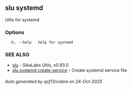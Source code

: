 ## slu systemd

Utils for systemd

### Options

```
  -h, --help   help for systemd
```

### SEE ALSO

* [slu](slu.md)	 - SikaLabs Utils, v0.93.0
* [slu systemd create-service](slu_systemd_create-service.md)	 - Create systemd service file

###### Auto generated by spf13/cobra on 24-Oct-2025
